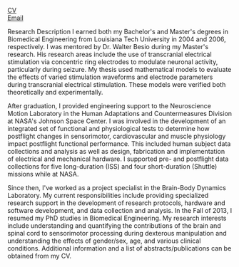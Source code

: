 
[CV](https://www.dropbox.com/s/k30m814o5mo1ncb/Lawrence_CV_Feb2016.pdf?dl=0)  
[Email](mailto:ellawren@usc.edu)

Research Description
I earned both my Bachelor's and Master's degrees in Biomedical Engineering from Louisiana Tech University in 2004 and 2006, respectively. I was mentored by Dr. Walter Besio during my Master's research. His research areas include the use of transcranial electrical stimulation via concentric ring electrodes to modulate neuronal activity, particularly during seizure. My thesis used mathematical models to evaluate the effects of varied stimulation waveforms and electrode parameters during transcranial electrical stimulation. These models were verified both theoretically and experimentally.

After graduation, I provided engineering support to the Neuroscience Motion Laboratory in the Human Adaptations and Countermeasures Division at NASA's Johnson Space Center. I was involved in the development of an integrated set of functional and physiological tests to determine how postflight changes in sensorimotor, cardiovascular and muscle physiology impact postflight functional performance. This included human subject data collections and analysis as well as design, fabrication and implementation of electrical and mechanical hardware. I supported pre- and postflight data collections for five long-duration (ISS) and four short-duration (Shuttle) missions while at NASA.

Since then, I've worked as a project specialist in the Brain-Body Dynamics Laboratory. My current responsibilities include providing specialized research support in the development of research protocols, hardware and software development, and data collection and analysis. In the Fall of 2013, I resumed my PhD studies in Biomedical Engineering. My research interests include understanding and quantifying the contributions of the brain and spinal cord to sensorimotor processing during dexterous manipulation and understanding the effects of gender/sex, age, and various clinical conditions. Additional information and a list of abstracts/publications can be obtained from my CV.
